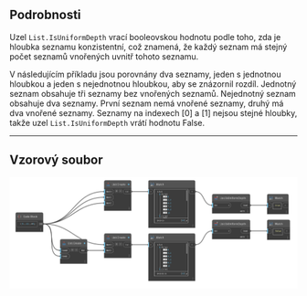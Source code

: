 ## Podrobnosti
Uzel `List.IsUniformDepth` vrací booleovskou hodnotu podle toho, zda je hloubka seznamu konzistentní, což znamená, že každý seznam má stejný počet seznamů vnořených uvnitř tohoto seznamu.

V následujícím příkladu jsou porovnány dva seznamy, jeden s jednotnou hloubkou a jeden s nejednotnou hloubkou, aby se znázornil rozdíl. Jednotný seznam obsahuje tři seznamy bez vnořených seznamů. Nejednotný seznam obsahuje dva seznamy. První seznam nemá vnořené seznamy, druhý má dva vnořené seznamy. Seznamy na indexech [0] a [1] nejsou stejné hloubky, takže uzel `List.IsUniformDepth` vrátí hodnotu False.
___
## Vzorový soubor

![List.IsUniformDepth](./DSCore.List.IsUniformDepth_img.jpg)
